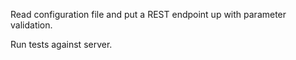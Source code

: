 
Read configuration file and put a REST endpoint up with parameter validation.

Run tests against server.
